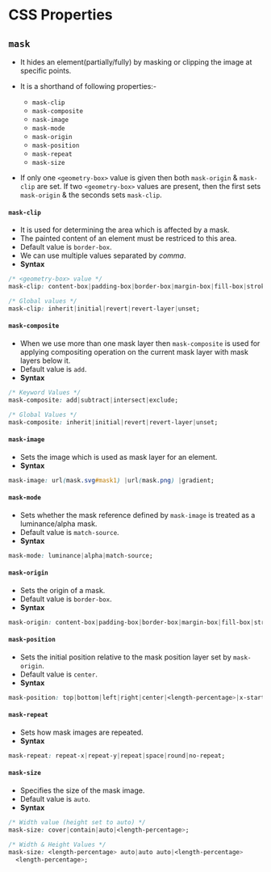 # CSS Properties

## `mask`

- It hides an element(partially/fully) by masking or clipping the image at specific points.
- It is a shorthand of following properties:-

  - `mask-clip`
  - `mask-composite`
  - `nask-image`
  - `mask-mode`
  - `mask-origin`
  - `mask-position`
  - `mask-repeat`
  - `mask-size`

- If only one `<geometry-box>` value is given then both `mask-origin` & `mask-clip` are set. If two `<geometry-box>` values are present, then the first sets `mask-origin` & the seconds sets `mask-clip`.

#### `mask-clip`

- It is used for determining the area which is affected by a mask.
- The painted content of an element must be restriced to this area.
- Default value is `border-box`.
- We can use multiple values separated by _comma_.
- **Syntax**

```css
/* <geometry-box> value */
mask-clip: content-box|padding-box|border-box|margin-box|fill-box|stroke-box|view-box|no-clip;

/* Global values */
mask-clip: inherit|initial|revert|revert-layer|unset;
```

#### `mask-composite`

- When we use more than one mask layer then `mask-composite` is used for applying compositing operation on the current mask layer with mask layers below it.
- Default value is `add`.
- **Syntax**

```css
/* Keyword Values */
mask-composite: add|subtract|intersect|exclude;

/* Global Values */
mask-composite: inherit|initial|revert|revert-layer|unset;
```

#### `mask-image`

- Sets the image which is used as mask layer for an element.
- **Syntax**

```css
mask-image: url(mask.svg#mask1) |url(mask.png) |gradient;
```

#### `mask-mode`

- Sets whether the mask reference defined by `mask-image` is treated as a luminance/alpha mask.
- Default value is `match-source`.
- **Syntax**

```css
mask-mode: luminance|alpha|match-source;
```

#### `mask-origin`

- Sets the origin of a mask.
- Default value is `border-box`.
- **Syntax**

```css
mask-origin: content-box|padding-box|border-box|margin-box|fill-box|stroke-box|view-box|no-clip;
```

#### `mask-position`

- Sets the initial position relative to the mask position layer set by `mask-origin`.
- Default value is `center`.
- **Syntax**

```css
mask-position: top|bottom|left|right|center|<length-percentage>|x-start|x-end|y-start|y-end;
```

#### `mask-repeat`

- Sets how mask images are repeated.
- **Syntax**

```css
mask-repeat: repeat-x|repeat-y|repeat|space|round|no-repeat;
```

#### `mask-size`

- Specifies the size of the mask image.
- Default value is `auto`.
- **Syntax**

```css
/* Width value (height set to auto) */
mask-size: cover|contain|auto|<length-percentage>;

/* Width & Height Values */
mask-size: <length-percentage> auto|auto auto|<length-percentage>
  <length-percentage>;
```
